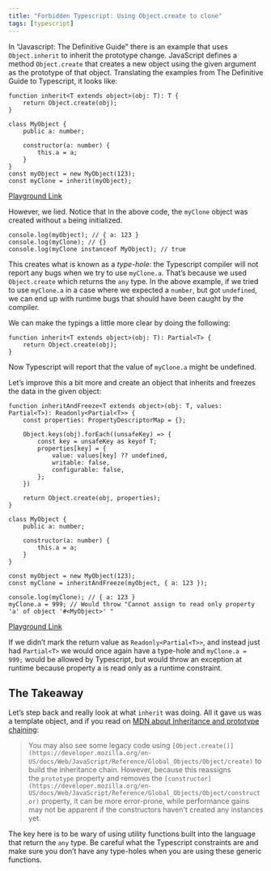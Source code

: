 ```yaml
---
title: "Forbidden Typescript: Using Object.create to clone"
tags: [typescript]
---
```


In “Javascript: The Definitive Guide” there is an example that uses `Object.inherit` to inherit the prototype change. JavaScript defines a method `Object.create` that creates a new object using the given argument as the prototype of that object. Translating the examples from The Definitive Guide to Typescript, it looks like:

```tsx
function inherit<T extends object>(obj: T): T {
    return Object.create(obj);
}

class MyObject {
    public a: number;

    constructor(a: number) {
        this.a = a;
    }
}
const myObject = new MyObject(123);
const myClone = inherit(myObject);
```

[Playground Link](https://www.typescriptlang.org/play?#code/GYVwdgxgLglg9mABDMALApgJxlAPAFUXQA8p0wATAZ0TgCMArdaAPgAp6GAuRfASh6EA3gChE4xJnRQQmJAHlGzKADoIUgIZkOjPgG4RAXxEiIAGw1UaAWQCeiptESiJiAA4g6ZmBEQaeYCAAtnRYBmISEAhUUJgg0HCYbP6IgSFYfM4RruJQqDBUKhqIALx+Bq7GxlFgMYhB9kpOZWDoAO6Idg7KbACMAEwAzPqm0VD1tgDCZgjopchoWDhsDd3QI6O1cGboKjMA5iuNjlD6iAD0585+PAODiNXR27sHR9OzZ5fOj1s7e3CHBrvVoLGIaSDoODATrHZSfK6xEDoERAA)

However, we lied. Notice that in the above code, the `myClone` object was created without `a` being initialized.

```tsx
console.log(myObject); // { a: 123 }
console.log(myClone); // {}
console.log(myClone instanceof MyObject); // true
```

This creates what is known as a *type-hole*: the Typescript compiler will not report any bugs when we try to use `myClone.a`.  That’s because we used `Object.create` which returns the `any` type. In the above example, if we tried to use `myClone.a` in a case where we expected a `number`, but got `undefined`, we can end up with runtime bugs that should have been caught by the compiler.

We can make the typings a little more clear by doing the following:

```tsx
function inherit<T extends object>(obj: T): Partial<T> {
    return Object.create(obj);
}
```

Now Typescript will report that the value of `myClone.a` might be undefined.

Let’s improve this a bit more and create an object that inherits and freezes the data in the given object:

```tsx
function inheritAndFreeze<T extends object>(obj: T, values: Partial<T>): Readonly<Partial<T>> {
    const properties: PropertyDescriptorMap = {};

    Object.keys(obj).forEach((unsafeKey) => {
        const key = unsafeKey as keyof T;
        properties[key] = {
            value: values[key] ?? undefined,
            writable: false,
            configurable: false,
        };
    })

    return Object.create(obj, properties);
}

class MyObject {
    public a: number;

    constructor(a: number) {
        this.a = a;
    }
}

const myObject = new MyObject(123);
const myClone = inheritAndFreeze(myObject, { a: 123 });

console.log(myClone); // { a: 123 }
myClone.a = 999; // Would throw "Cannot assign to read only property 'a' of object '#<MyObject>' "
```

[Playground Link](https://www.typescriptlang.org/play?ssl=29&ssc=102&pln=1&pc=1#code/GYVwdgxgLglg9mABDMALApgJxlAgmAEwDFN10AvdAHgBVF0APKdQgZ0TgCMArdaAPgAUXbgC5ENADSIAbgEMANiHStxABTmZYi2vwCU4gEro5BBAoCeVDVpg6a-fogDeAKEQfEEBKyiIADphw-liwKupBIVoWACIqENj+UHCYALJy-ogAvC4AvgDcru6eAPI8fFAAdADW6Baswjx6lcApAKJyEKiCguCscsDoANJ1etlObp5TXj5+tRbZiH0Dw3WIcuzzcMAShdOegcGhMCoA2vMAuouT+9PySuji98qs53VXAPwfS4TowCjoAiSYq3TwAd2wUDknAUj0QwEUrHQwIAkGj0d4wP8AOYgTDQ2HiBEKJHA0EFEGIXJ6IpTUhQPFIMq8aCVBImZiNbjSQ5RMKsPSFXJFCAKDbsVIWZkVFyU-wgGEwCDrcRgEAAW04WEKlMxvkwIGgKUEclVGq1mDGN32UFQMFYlTkizke08wuFrj1fnVUvK0EWYHQYMQkul0EEAEYAEwAZkFntmiB9AGEFAh0IsUBhIfhiKQKOhBD6w1BpM4VYhozGqfGE2BWHBYZU09iixZU+nBYgAPTdkO+ll+ZzCvWN9DNuCtlNpwOOru9yux1wL6fpx2LACcW-yPb7AHU4CAFARELagsGAETJuRgMBwPzimDYpDJRCkUwcMCWAKRUILADkcj-hwOwiDK-4AMRUKGfpQPwwEXkAA)

If we didn’t mark the return value as `Readonly<Partial<T>>`, and instead just had `Partial<T>` we would once again have a type-hole and `myClone.a = 999;` would be allowed by Typescript, but would throw an exception at runtime because property a is read only as a runtime constraint.

## The Takeaway

Let’s step back and really look at what `inherit` was doing. All it gave us was a template object, and if you read on [MDN about Inheritance and prototype chaining](https://developer.mozilla.org/en-US/docs/Web/JavaScript/Inheritance_and_the_prototype_chain):

> You may also see some legacy code using `[Object.create()](https://developer.mozilla.org/en-US/docs/Web/JavaScript/Reference/Global_Objects/Object/create)` to build the inheritance chain. However, because this reassigns the `prototype` property and removes the `[constructor](https://developer.mozilla.org/en-US/docs/Web/JavaScript/Reference/Global_Objects/Object/constructor)` property, it can be more error-prone, while performance gains may not be apparent if the constructors haven't created any instances yet.

The key here is to be wary of using utility functions built into the language that return the `any` type. Be careful what the Typescript constraints are and make sure you don’t have any type-holes when you are using these generic functions.
